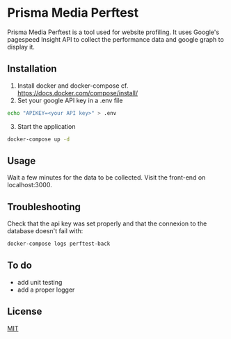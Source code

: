 # Prisma Media Perftest

Prisma Media Perftest is a tool used for website profiling. It uses Google's pagespeed Insight API to collect the performance data and google graph to display it.

## Installation

1. Install docker and docker-compose cf. 
https://docs.docker.com/compose/install/
2. Set your google API key in a .env file
```bash
echo "APIKEY=<your API key>" > .env
```
3. Start the application
```bash
docker-compose up -d
```

## Usage
Wait a few minutes for the data to be collected. Visit the front-end on localhost:3000. 

## Troubleshooting
Check that the api key was set properly and that the connexion to the database doesn't fail with:
```bash
docker-compose logs perftest-back
```

## To do
- add unit testing 
- add a proper logger

## License
[MIT](https://choosealicense.com/licenses/mit/)